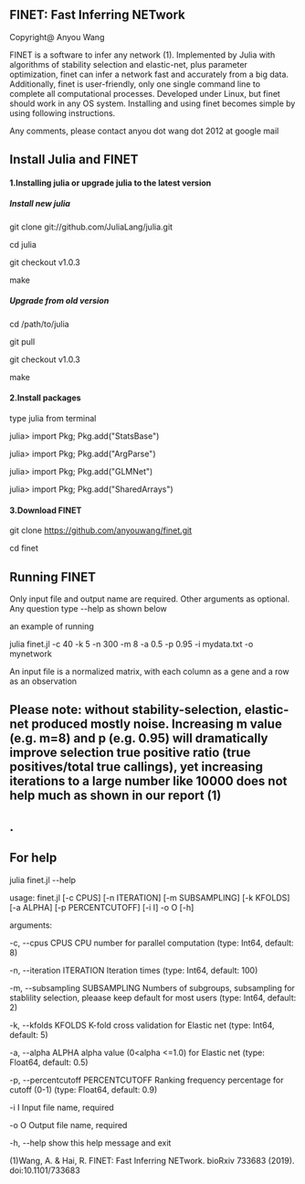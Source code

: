<H2>FINET: Fast Inferring NETwork </H2>

Copyright@  Anyou Wang 

FINET is a software to infer any network (1). Implemented by Julia with algorithms of stability selection and elastic-net, plus parameter optimization, finet can infer a network fast and accurately from a big data. Additionally, finet is user-friendly, only one single command line to complete all computational processes. Developed under Linux, but finet should work in any OS system. Installing and using finet becomes simple by using following instructions. 

Any comments, please contact anyou dot wang dot 2012 at google mail

<H2>Install Julia and FINET</H2> 

<H4>1.Installing julia or upgrade julia to the latest version</H4>

<H5>Install new julia</H5>

git clone git://github.com/JuliaLang/julia.git

cd julia

git checkout v1.0.3

make



<H5>Upgrade from old version</H5>

cd /path/to/julia

git pull

git checkout v1.0.3

make




<H4>2.Install packages</H4>

type julia from terminal

julia> import Pkg; Pkg.add("StatsBase")

julia> import Pkg; Pkg.add("ArgParse")

julia> import Pkg; Pkg.add("GLMNet")

julia> import Pkg; Pkg.add("SharedArrays")




<H4>3.Download FINET</H4>

git clone https://github.com/anyouwang/finet.git

cd finet


<H2>Running FINET</H2>

Only input file and output name are required. Other arguments as optional. Any question type --help as shown below

an example of running

julia finet.jl -c 40 -k 5 -n 300 -m 8 -a 0.5 -p 0.95 -i mydata.txt -o mynetwork

An input file is a normalized matrix, with each column as a gene and a row as an observation

<H2>Please note: without stability-selection, elastic-net produced mostly noise. Increasing m value (e.g. m=8) and p (e.g. 0.95) will dramatically improve selection true positive ratio (true positives/total true callings), yet increasing iterations to a large number like 10000 does not help much as shown in our report (1) <H2>. 

<H2>For help</H2>

julia finet.jl --help

usage: finet.jl [-c CPUS] [-n ITERATION] [-m SUBSAMPLING]
                        [-k KFOLDS] [-a ALPHA] [-p PERCENTCUTOFF]
                        [-i I] -o O [-h]




arguments:

  -c, --cpus CPUS       CPU number for parallel computation (type:
                        Int64, default: 8)
                        
  -n, --iteration ITERATION
                          Iteration times (type: Int64, default: 100)
                        
  -m, --subsampling SUBSAMPLING
                        Numbers of subgroups, subsampling for
                        stablility selection, pleaase keep default for
                        most users (type: Int64, default: 2)
                        
  -k, --kfolds KFOLDS   K-fold cross validation for Elastic net (type:
                        Int64, default: 5)
                        
  -a, --alpha ALPHA     alpha value (0<alpha <=1.0) for Elastic net
                        (type: Float64, default: 0.5)
                        
  -p, --percentcutoff PERCENTCUTOFF
                          Ranking frequency percentage for cutoff (0-1)
                        (type: Float64, default: 0.9)
                        
  -i I                  Input file name, required
  
  -o O                  Output file name, required
  
  -h, --help            show this help message and exit
  


(1)Wang, A. & Hai, R. FINET: Fast Inferring NETwork. bioRxiv 733683 (2019). doi:10.1101/733683

